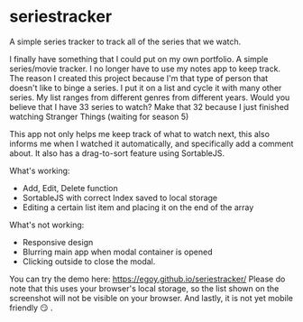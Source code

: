 # seriestracker
A simple series tracker to track all of the series that we watch.


I finally have something that I could put on my own portfolio. A simple series/movie tracker. I no longer have to use my notes app to keep track. The reason I created this project because I'm that type of person that doesn't like to binge a series. I put it on a list and cycle it with many other series. My list ranges from different genres from different years. Would you believe that I have 33 series to watch? Make that 32 because I just finished watching Stranger Things (waiting for season 5)

This app not only helps me keep track of what to watch next, this also informs me when I watched it automatically, and specifically add a comment about. It also has a drag-to-sort feature using SortableJS.

What's working: 
- Add, Edit, Delete function
- SortableJS with correct Index saved to local storage
- Editing a certain list item and placing it on the end of the array

What's not working:
- Responsive design
- Blurring main app when modal container is opened
- Clicking outside to close the modal. 

You can try the demo here:
https://egoy.github.io/seriestracker/
Please do note that this uses your browser's local storage, so the list shown on the screenshot will not be visible on your browser. And lastly, it is not yet mobile friendly 😏 . 


